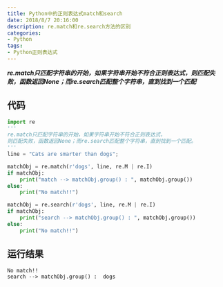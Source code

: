 ```yaml
---
title: Python中的正则表达式match和search
date: 2018/8/7 20:16:00
description: re.match和re.search方法的区别
categories:
- Python
tags:
- Python正则表达式
---
```


***re.match只匹配字符串的开始，如果字符串开始不符合正则表达式，则匹配失败，函数返回None；而re.search匹配整个字符串，直到找到一个匹配*** 

## 代码

```python
import re
'''
re.match只匹配字符串的开始，如果字符串开始不符合正则表达式，
则匹配失败，函数返回None；而re.search匹配整个字符串，直到找到一个匹配。
'''
line = "Cats are smarter than dogs";

matchObj = re.match(r'dogs', line, re.M | re.I)
if matchObj:
    print("match --> matchObj.group() : ", matchObj.group())
else:
    print("No match!!")

matchObj = re.search(r'dogs', line, re.M | re.I)
if matchObj:
    print("search --> matchObj.group() : ", matchObj.group())
else:
    print("No match!!")
```

<!--more-->

## 运行结果

```
No match!!
search --> matchObj.group() :  dogs
```

